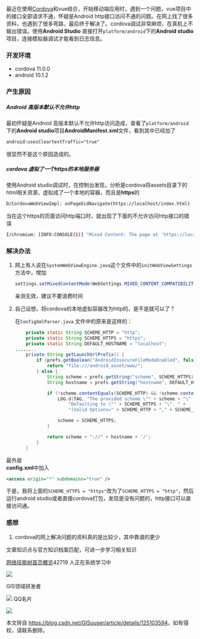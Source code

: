  

最近在使用[Cordova](https://so.csdn.net/so/search?q=Cordova&spm=1001.2101.3001.7020)和vue结合，开始移动端应用时，遇到一个问题，vue项目中的接口全部请求不通，怀疑是Android http接口访问不通的问题。在网上找了很多资料，也遇到了很多弯路，最后终于解决了。cordova调试非常麻烦，在真机上不输出错误。使用**Android Studio** 直接打开`platform/android`下的**Android studio**项目，连接模拟器调试才能看到日志信息。

### 开发环境

*   cordova 11.0.0
*   android 10.1.2

### 产生原因

##### Android 高版本默认不允许http

最初怀疑是Android 高版本默认不允许http访问造成，查看了`platform/android`下的**Android studio**项目**AndroidManifest.xml**文件，看到其中已经加了

```xml
android:usesCleartextTraffic="true"
```

很显然不是这个原因造成的。

##### cordova 虚拟了一个https的本地服务器

使用Android studio调试时，在控制台发现，分析是cordova将assets目录下的html相关资源，虚拟成了一个本地的容器，而且是**https**的

```bash
D/CordovaWebViewImpl: onPageDidNavigate(https://localhost/index.html)
```

当在这个https的页面访问http端口时，就出现了下面的不允许访问http接口的错误

```bash
I/chromium: [INFO:CONSOLE(1)] "Mixed Content: The page at 'https://localhost/index.html#/' was loaded over HTTPS, but requested an insecure XMLHttpRequest endpoint 'http://......'. This request has been blocked; the content must be served over HTTPS.", source: https://localhost/static/js/0.0dc00ee6938f5903a61a.js (1)
```

### 解决办法

1.  网上有人说在`SystemWebViewEngine.java`这个文件中的`initWebViewSettings`方法中，增加
    
    ```java
    settings.setMixedContentMode(WebSettings.MIXED_CONTENT_COMPATIBILITY_MODE);
    ```
    
    亲测无效，建议不要浪费时间
    
2.  自己设想，将cordova的本地虚拟容器改为http的，是不是就可以了？
    
    在`ConfigXmlParser.java` 文件中的原来是这样的：
    
    ```java
        private static String SCHEME_HTTP = "http";
        private static String SCHEME_HTTPS = "https";
        private static String DEFAULT_HOSTNAME = "localhost";
    ........
        private String getLaunchUrlPrefix() {
            if (prefs.getBoolean("AndroidInsecureFileModeEnabled", false)) {
                return "file:///android_asset/www/";
            } else {
                String scheme = prefs.getString("scheme", SCHEME_HTTPS).toLowerCase();
                String hostname = prefs.getString("hostname", DEFAULT_HOSTNAME);
    
                if (!scheme.contentEquals(SCHEME_HTTP) && !scheme.contentEquals(SCHEME_HTTPS)) {
                    LOG.d(TAG, "The provided scheme \"" + scheme + "\" is not valid. " +
                        "Defaulting to \"" + SCHEME_HTTPS + "\". " +
                        "(Valid Options=" + SCHEME_HTTP + "," + SCHEME_HTTPS + ")");
    
                    scheme = SCHEME_HTTPS;
                }
    
                return scheme + "://" + hostname + '/';
            }
        }
    ```
    

最外层  
**config.xml**中加入

```xml
<access origin="*" subdomains="true" />
```

于是，我将上面的`SCHEME_HTTPS = "https"`改为了`SCHEME_HTTPS = "http"`，然后运行android studio或者直接cordova打包，发现是没有问题的，http接口可以直接访问通。

### 感想

1.  cordova的网上解决问题的资料真的是比较少，其中靠谱的更少

 

文章知识点与官方知识档案匹配，可进一步学习相关知识

[网络技能树](https://edu.csdn.net/skill/network/?utm_source=csdn_ai_skill_tree_blog)[首页](https://edu.csdn.net/skill/network/?utm_source=csdn_ai_skill_tree_blog)[概览](https://edu.csdn.net/skill/network/?utm_source=csdn_ai_skill_tree_blog)42719 人正在系统学习中

![](https://img-blog.csdnimg.cn/252241d39b3e4f0394ad7162f472b9db.jpeg)

GIS领域研发者

![](https://g.csdnimg.cn/extension-box/1.1.6/image/qq.png) QQ名片

![](https://g.csdnimg.cn/extension-box/1.1.6/image/ic_move.png)

本文转自 <https://blog.csdn.net/GISuuser/article/details/125103594>，如有侵权，请联系删除。